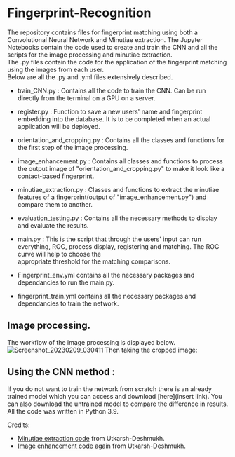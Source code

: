 # Fingerprint-Recognition
The repository contains files for fingerprint matching using both a Convolutional Neural Network and Minutiae extraction.
The Jupyter Notebooks contain the code used to create and train the CNN and all the scripts for the image processing and minutiae extraction.  
The .py files contain the code for the application of the fingerprint matching using the images from each user.  
Below are all the .py and .yml files extensively described.  
- train_CNN.py : Contains all the code to train the CNN. Can be run directly from the terminal on a GPU on a server.
- register.py : Function to save a new users' name and fingerprint embedding into the database. It is to be completed when an actual application will be deployed.
- orientation_and_cropping.py : Contains all the classes and functions for the first step of the image processing.
- image_enhancement.py : Contains all classes and functions to process the output image of "orientation_and_cropping.py" to make it look like a contact-based fingerprint.
- minutiae_extraction.py : Classes and functions to extract the minutiae features of a fingerprint(output of "image_enhancement.py") and compare them to another.
- evaluation_testing.py : Contains all the necessary methods to display and evaluate the results.
- main.py : This is the script that through the users' input can run everything, ROC, process display, registering and matching. The ROC curve will help to choose the  
  appropriate threshold for the matching comparisons.

- Fingerprint_env.yml contains all the necessary packages and dependancies to run the main.py.
- fingerprint_train.yml contains all the necessary packages and dependancies to train the network.  

## Image processing.  
The workflow of the image processing is displayed below.  
![Screenshot_20230209_030411](https://user-images.githubusercontent.com/23582994/217821134-348a0f59-44bb-4468-95fb-b3c91b02b6c0.png)
Then taking the cropped image:  


## Using the CNN method :  
If you do not want to train the network from scratch there is an already trained model which you can access and download [here](insert link). You can also download the untrained model to compare the difference in results.  
All the code was written in Python 3.9.  
  
Credits: 
- [Minutiae extraction code](https://github.com/Utkarsh-Deshmukh/Fingerprint-Feature-Extraction) from Utkarsh-Deshmukh.
- [Image enhancement code](https://github.com/Utkarsh-Deshmukh/Fingerprint-Enhancement-Python/blob/develop/src/FingerprintImageEnhancer.py) again from Utkarsh-Deshmukh.
